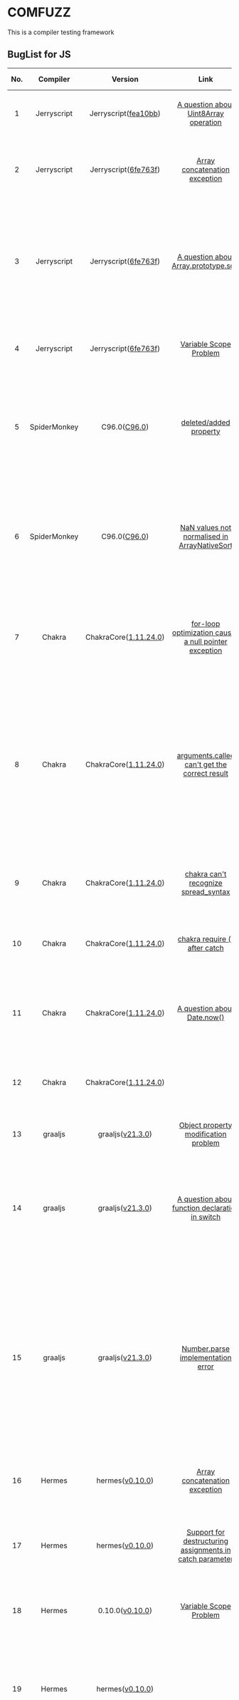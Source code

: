 # COMFUZZ

This is a compiler testing framework

## BugList for JS

| No.  |   Compiler   |                           Version                            |                             Link                             |     Status     |                         Contributor                          |                         Description                          | Affected Component | Remark                                   |
| :--: | :----------: | :----------------------------------------------------------: | :----------------------------------------------------------: | :------------: | :----------------------------------------------------------: | :----------------------------------------------------------: | :----------------: | ---------------------------------------- |
|  1   | Jerryscript  | Jerryscript([fea10bb](https://github.com/jerryscript-project/jerryscript/commit/fea10bb7e3ac1f5e8c092d2e8b6c9e39256f56e3)) | [A question about Uint8Array operation](https://github.com/jerryscript-project/jerryscript/issues/5007) |     Fixed      | [Wen Yi](https://github.com/YiWen-y) & [Che Xiaokang](https://github.com/lionche) | jerryscript abnormally replace the first element of view with 0 |      Backend       | Generation via our program generator     |
|  2   | Jerryscript  | Jerryscript([6fe763f](https://github.com/jerryscript-project/jerryscript/commit/6fe763f1912c3ef82ec2ca31c40f186dde9c5a57)) | [Array concatenation exception](https://github.com/jerryscript-project/jerryscript/issues/5026) |    Verified    | [Wen Yi](https://github.com/YiWen-y) & [Che Xiaokang](https://github.com/lionche) & [Zhenye Fan](https://github.com/AidPaike) | about array literal handling which looks like it deleted all the vacancies |      Backend       | Generation via our program generator     |
|  3   | Jerryscript  | Jerryscript([6fe763f](https://github.com/jerryscript-project/jerryscript/commit/6fe763f1912c3ef82ec2ca31c40f186dde9c5a57)) | [A question about Array.prototype.sort](https://github.com/jerryscript-project/jerryscript/issues/5025) |    Verified    | [Wen Yi](https://github.com/YiWen-y) & [Che Xiaokang](https://github.com/lionche) & [Zhenye Fan](https://github.com/AidPaike) | The latest spec clarifies that NaN return value of the comparefn should be changed to +0.JerryScript hasn't implemented the latest spec yet |     Optimizer      | mutation via guided mutator              |
|  4   | Jerryscript  | Jerryscript([6fe763f](https://github.com/jerryscript-project/jerryscript/commit/6fe763f1912c3ef82ec2ca31c40f186dde9c5a57)) | [Variable Scope Problem](https://github.com/jerryscript-project/jerryscript/issues/5024) |  Undetermined  | [Yi Wen](https://github.com/YiWen-y) & [Xiaokang Che](https://github.com/lionche) | jerryscript fails to deal with the scope of the global and local variables |       Parser       | generation from historical test programs |
|  5   | SpiderMonkey | C96.0([C96.0](https://github.com/ricardoquesada/Spidermonkey)) | [deleted/added property](https://bugzilla.mozilla.org/show_bug.cgi?id=1762188) |    Rejected     | [Yi Wen](https://github.com/YiWen-y) & [Xiaokang Che](https://github.com/lionche) | Behavior difference between SpiderMonkey and Chrome/Safari with object enumeration with deleted/added property | Backend          |  mutation via genneral-purpose mutator |
|  6   | SpiderMonkey | C96.0([C96.0](https://github.com/ricardoquesada/Spidermonkey)) | [NaN values not normalised in ArrayNativeSort](https://bugzilla.mozilla.org/show_bug.cgi?id=1763996) | Verified&Fixed | [Yi Wen](https://github.com/YiWen-y) & [Xiaokang Che](https://github.com/lionche) | Normalising NaN comparator results to 0 was added in ES6, but the twonumeric comparator functions were never updated to include this change. |     Optimizer      | mutation via guided mutator              |
|  7   |    Chakra    | ChakraCore([1.11.24.0](https://github.com/chakra-core/ChakraCore/releases/tag/v1.11.24)) | [for-loop optimization causes a null pointer exception](https://github.com/chakra-core/ChakraCore/issues/6817) | Verified&Fixed | [Yi Wen](https://github.com/YiWen-y) & [Xiaokang Che](https://github.com/lionche) | after judging that !p is true , the function should return directly, but chakra terminates the program abnormally |     Optimizer      | generation from historical test programs |
|  8   |    Chakra    | ChakraCore([1.11.24.0](https://github.com/chakra-core/ChakraCore/releases/tag/v1.11.24)) | [arguments.callee can't get the correct result](https://github.com/chakra-core/ChakraCore/issues/6814) | Verified&Fixed | [Yi Wen](https://github.com/YiWen-y) & [Xiaokang Che](https://github.com/lionche) | callee is a property of the arguments object. It can be used to refer to the currently executing function inside the function body of that function.But when executing this test case, chakra simply return nothing. |      Backend       | Generation via our program generator     |
|  9   |    Chakra    | ChakraCore([1.11.24.0](https://github.com/chakra-core/ChakraCore/releases/tag/v1.11.24)) | [chakra can't recognize spread_syntax ](https://github.com/chakra-core/ChakraCore/issues/6790) |     Fixed      | [Yi Wen](https://github.com/YiWen-y) & [Xiaokang Che](https://github.com/lionche) | When executing the test cases that contain a spread operator,it not work. |       Parser       | mutation via general purpose mutator     |
|  10  |    Chakra    | ChakraCore([1.11.24.0](https://github.com/chakra-core/ChakraCore/releases/tag/v1.11.24)) | [chakra require () after catch](https://github.com/chakra-core/ChakraCore/issues/6807) |     Fixed      | [Yi Wen](https://github.com/YiWen-y) & [Xiaokang Che](https://github.com/lionche) | It seems like chakra requires () after catch, or it won't work properly. |       Parser       | Generation via our program generator     |
|  11  |    Chakra    | ChakraCore([1.11.24.0](https://github.com/chakra-core/ChakraCore/releases/tag/v1.11.24)) | [A question about Date.now() ](https://github.com/chakra-core/ChakraCore/issues/6809) |    Rejected (By design)     | [Yi Wen](https://github.com/YiWen-y) & [Xiaokang Che](https://github.com/lionche) | When executing this code, in the vast majority of cases, other engines output 0, but chakra outputs 5. |  Backend  |   Generation from historical test programs  |  
|  12  |    Chakra    | ChakraCore([1.11.24.0](https://github.com/chakra-core/ChakraCore/releases/tag/v1.11.24)) |                                                              |    suspect     | [Yi Wen](https://github.com/YiWen-y) & [Xiaokang Che](https://github.com/lionche) | Null pointer, the program fails the assertion and exits abnormally. |                    |                                          |
|  13  |   graaljs    | graaljs([v21.3.0](https://github.com/oracle/graaljs/releases/tag/vm-21.3.0)) | [Object property modification problem](https://github.com/oracle/graaljs/issues/586) | Verified&Fixed | [Yi Wen](https://github.com/YiWen-y) & [Xiaokang Che](https://github.com/lionche) |             Object property modification problem             |     Optimizer      | mutation via general-purpose mutator     |
|  14  |   graaljs    | graaljs([v21.3.0](https://github.com/oracle/graaljs/releases/tag/vm-21.3.0)) | [A question about function declaration in switch](https://github.com/oracle/graaljs/issues/583) | Verified&Fixed | [Yi Wen](https://github.com/YiWen-y) & [Xiaokang Che](https://github.com/lionche) | In JS,the function f() declared in the case should be promote to the scope of the function foo,graaljs does't work properly. |      Backend       | generation from historical test programs |
|  15  |   graaljs    | graaljs([v21.3.0](https://github.com/oracle/graaljs/releases/tag/vm-21.3.0)) | [Number.parse implementation error](https://github.com/oracle/graaljs/issues/585) | Verified&Fixed | [Yi Wen](https://github.com/YiWen-y) & [Xiaokang Che](https://github.com/lionche) | If parseInt encounters a character that is not a numeral in the specified radix, it ignores it and all succeeding characters and returns the integer value parsed up to that point. parseInt truncates numbers to integer values. Leading and trailing spaces are allowed. |       Parser       | Generation via our program generator     |
|  16  |    Hermes    | hermes([v0.10.0](https://github.com/facebook/hermes/releases/tag/v0.10.0)) | [Array concatenation exception](https://github.com/facebook/hermes/issues/729) | Verified&Fixed | [Yi Wen](https://github.com/YiWen-y) & [Xiaokang Che](https://github.com/lionche) |               a bug in  array literal handling               |      Backend       | generation from historical test programs |
|  17  |    Hermes    | hermes([v0.10.0](https://github.com/facebook/hermes/releases/tag/v0.10.0)) | [Support for destructuring assignments in catch parameter](https://github.com/facebook/hermes/issues/680) |    Verified    | [Yi Wen](https://github.com/YiWen-y) & [Xiaokang Che](https://github.com/lionche) | Hermes doesn't support destructuring assignments in catch parameters, so it reports an error. |       Parser       | generation from historical test programs |
|  18  |    Hermes    | 0.10.0([v0.10.0](https://github.com/facebook/hermes/releases/tag/v0.10.0)) | [Variable Scope Problem](https://github.com/facebook/hermes/issues/679) | Verified  | [Yi Wen](https://github.com/YiWen-y) & [Xiaokang Che](https://github.com/lionche) | hermes fails to deal with the scope of the global and local variable |       Parser       | mutation via general-purpose mutator     |
|  19  |    Hermes    | hermes([v0.10.0](https://github.com/facebook/hermes/releases/tag/v0.10.0)) |                                                              |    suspect     | [Yi Wen](https://github.com/YiWen-y) & [Xiaokang Che](https://github.com/lionche) | clearTimeout requires that the parameter type to be passed is not a 32-bit unsigned integer. If it is not satisfied, the assertion fails and the program exits. |                    |                                          |
|  20  |    Hermes    | hermes([v0.10.0](https://github.com/facebook/hermes/releases/tag/v0.10.0)) |                                                              |    suspect     | [Yi Wen](https://github.com/YiWen-y) & [Xiaokang Che](https://github.com/lionche) | Hermes requires that when defining properties in eval, the property name must be a string literal, otherwise it cannot be converted to IR and the program will terminate. |                    |                                          |
|  21  |   quickjs    | quickjs([2022-03-07](https://github.com/bellard/quickjs/commit/2788d71e823b522b178db3b3660ce93689534e6d)) | [A bug in implementation of switch statement.](https://github.com/bellard/quickjs/issues/130) |  Undetermined  | [Yi Wen](https://github.com/YiWen-y) & [Xiaokang Che](https://github.com/lionche) | the scope of functions f() declared in switch expressions belong to the block scope |      Backend       | Generation via our program generator     |

## BugList for Java

| No.  | Compiler          | Version                    | Bug Report                                                   | Status         | Contributor                               | Description                                                  | Affected Component | Remarks                                 |
| ---- | ----------------- | -------------------------- | ------------------------------------------------------------ | -------------- | ----------------------------------------- | ------------------------------------------------------------ | ------------------ | --------------------------------------- |
| 1    | OpenJ9-JDK8&JDK11 | jdk8u332-b02&jdk-11.0.15+1 | [OpenJ9_1](https://github.com/eclipse-openj9/openj9/issues/14872) | Verified&Fixed | [Yuan Wang](https://github.com/YuanWangC) | Checking is missing when giving the method System.loadLibrary an absolute path to the file. | Backend            | generation from historical test program |
| 2    | OpenJ9-JDK8&JDK11 | jdk8u332-b02&jdk-11.0.15+1 | [OpenJ9_2](https://github.com/eclipse-openj9/openj9/issues/14873) | Verified&Fixed | [Yuan Wang](https://github.com/YuanWangC) | Wrong initialization to the cause of IllegalStateException in Throwable.initCause(). | Parser             | generation from historical test program |
| 3    | OpenJ9-JDK8&JDK11 | jdk8u332-b02&jdk-11.0.15+1 | [OpenJ9_3](https://github.com/eclipse-openj9/openj9/issues/14874) | Verified&Fixed | [Yuan Wang](https://github.com/YuanWangC) | When the engine executes the remainder operation, it directly assigns 0 to  the floating point non positive number calculation result. | Backend  | mutation via general-purpose mutator |
| 4    | OpenJ9-JDK11      | jdk-11.0.15+1              | [OpenJ9_4](https://github.com/eclipse-openj9/openj9/issues/15050) | Verified&Fixed | [Yuan Wang](https://github.com/YuanWangC) | When using the method "ensueCapacity" in the jdk11 version of Openj9, if the parameter is "Integer. MAX_VALUE+1", an OOM error will be reported. | Document           | generation from historical test program |
| 5    | OpenJ9-JDK11      | jdk-11.0.15+1              | [OpenJ9_5](https://github.com/eclipse-openj9/openj9/issues/15281) | Verified       | [Yuan Wang](https://github.com/YuanWangC) | When executing large-scale loops, Openj9 takes a long time and has low performance. Its JIT heuristics optimization failed to start properly. | Optimizer          | mutation via general-purpose mutator  |
| 6    | HotSpot-JDK8      | 8.0.332                    | [HotSpot_1](https://bugs.java.com/bugdatabase/view_bug.do?bug_id=8289724) | Verified       | [Yuan Wang](https://github.com/YuanWangC) | When compiling the source code, an unexpected error AssertionError occurs and is required to be submitted to the system | Backend              | generation from historical test program |
| 7    | OpenJ9-JDK8&JDK11 | jdk8u332-b02&jdk-11.0.15+1 | [OpenJ9_6](https://github.com/eclipse-openj9/openj9/issues/15544) | Verified       | [Yuan Wang](https://github.com/YuanWangC) | The performance of Openj9 is poor when executing triple loop, which is obviously different from that of HotSpot. | Optimizer          | mutation via guided mutators            |
| 8    | OpenJ9-JDK8&JDK11 | jdk8u332-b02&jdk-11.0.15+1 | [OpenJ9_7](https://github.com/eclipse-openj9/openj9/pull/15022) | Verified&Fixed | [Yuan Wang](https://github.com/YuanWangC) | JIT compiler may misjudge when checking available compiler threads. | Optimizer          |  generation from historical test program  |
| 9    | OpenJ9-JDK8&JDK11 | jdk8u332-b02&jdk-11.0.15+1 | [OpenJ9_8](https://github.com/eclipse-openj9/openj9/issues/15897) | Verified&Fixed | [Gao Jie](https://github.com/ayuan0828)   | When Openj9 executes the deleteCharAt (int index) method, it does not report an error if the boundary value is out of range. | Parser             | mutation via guided mutators    |
| 10   | OpenJ9-JDK8       | jdk8u332-b02               | [OpenJ9_9](https://github.com/eclipse-openj9/openj9/issues/15954) | Verified&Fixed | [Gao Jie](https://github.com/ayuan0828)   | When OpenJ9-jdk8 (using the CompactStrings parameter) calls the "insert" function, if the parameter "str" contains "character. MAX_VALUE", the last part of the characters in the result will be discarded. | Optimizer          | mutation via guided mutators            |
| 11   | OpenJ9-JDK8&JDK11 | jdk8u332-b02&jdk-11.0.15+1 | [OpenJ9_10](https://github.com/eclipse-openj9/openj9/issues/16188) | Verified&Fixed | [Gao Jie](https://github.com/ayuan0828)   | When the offsetByCodePoints (int index, int codePointOffset) function is called, if the index value obtained is negative, OpenJ9 using the "CompactStrings"parameter will not get the "IndexOutOfBoundsException". | Optimizer          | mutation via guided mutators            |
| 12   | GraalVM-JDK11     | v22.0.0.2                  | [GraalVM_1](https://github.com/oracle/graal/issues/5269)     | Discussion     | [Gao Jie](https://github.com/ayuan0828)   | When running the test case, the program go to the catch statement to capture "OutOfMemoryError". The expected result should be no error reported, just as hotspot did, but GraalVM(jdk11) still throws "OutOfMemoryError". | Parser    | mutation via guided mutators  |
| 13 | HotSpot-JDK8&JDK11 | 8.0.332 | [HotSpot_1](https://bugs.java.com/bugdatabase/view_bug.do?bug_id=JDK-8295930) | Verified | [Gao Jie](https://github.com/ayuan0828) | When the "wait (long time, int frac)" method is called with time=long. MAX_ VALUE and frac>0 (for example, "1"), HotSpot will capture IllegalArgumentException for "timeout value is negative". | Parser | generation from historical test program |

